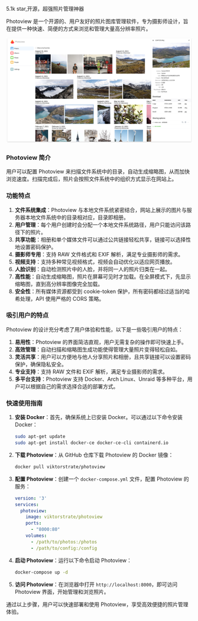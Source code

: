 5.1k star,开源，超强照片管理神器

Photoview 是一个开源的、用户友好的照片图库管理软件，专为摄影师设计，旨在提供一种快速、简便的方式来浏览和管理大量高分辨率照片。

![github.com/photoview/photoview](image.png)

### Photoview 简介

用户可以配置 Photoview 来扫描文件系统中的目录，自动生成缩略图，从而加快浏览速度。扫描完成后，照片会按照文件系统中的组织方式显示在网站上。

### 功能特点

1. **文件系统集成**：Photoview 与本地文件系统紧密结合，网站上展示的图片与服务器本地文件系统中的目录相对应，目录即相册。
2. **用户管理**：每个用户创建时会分配一个本地文件系统路径，用户只能访问该路径下的照片。
3. **共享功能**：相册和单个媒体文件可以通过公共链接轻松共享，链接可以选择性地设置密码保护。
4. **摄影师专用**：支持 RAW 文件格式和 EXIF 解析，满足专业摄影师的需求。
5. **视频支持**：支持多种常见视频格式，视频会自动优化以适应网页播放。
6. **人脸识别**：自动检测照片中的人脸，并将同一人的照片归类在一起。
7. **高性能**：自动生成缩略图，照片在屏幕可见时才加载。在全屏模式下，先显示缩略图，直到高分辨率图像完全加载。
8. **安全性**：所有媒体资源都受到 cookie-token 保护，所有密码都经过适当的哈希处理，API 使用严格的 CORS 策略。

### 吸引用户的特点

Photoview 的设计充分考虑了用户体验和性能，以下是一些吸引用户的特点：

1. **易用性**：Photoview 的界面简洁直观，用户无需复杂的操作即可快速上手。
2. **高效管理**：自动扫描和缩略图生成功能使得管理大量照片变得轻松自如。
3. **灵活共享**：用户可以方便地与他人分享照片和相册，且共享链接可以设置密码保护，确保隐私安全。
4. **专业支持**：支持 RAW 文件和 EXIF 解析，满足专业摄影师的需求。
5. **多平台支持**：Photoview 支持 Docker、Arch Linux、Unraid 等多种平台，用户可以根据自己的需求选择合适的部署方式。

### 快速使用指南

1. **安装 Docker**：首先，确保系统上已安装 Docker。可以通过以下命令安装 Docker：
   ```bash
   sudo apt-get update
   sudo apt-get install docker-ce docker-ce-cli containerd.io
   ```

2. **下载 Photoview**：从 GitHub 仓库下载 Photoview 的 Docker 镜像：
   ```bash
   docker pull viktorstrate/photoview
   ```

3. **配置 Photoview**：创建一个 `docker-compose.yml` 文件，配置 Photoview 的服务：
   ```yaml
   version: '3'
   services:
     photoview:
       image: viktorstrate/photoview
       ports:
         - "8000:80"
       volumes:
         - /path/to/photos:/photos
         - /path/to/config:/config
   ```

4. **启动 Photoview**：运行以下命令启动 Photoview：
   ```bash
   docker-compose up -d
   ```

5. **访问 Photoview**：在浏览器中打开 `http://localhost:8000`，即可访问 Photoview 界面，开始管理和浏览照片。

通过以上步骤，用户可以快速部署和使用 Photoview，享受高效便捷的照片管理体验。

